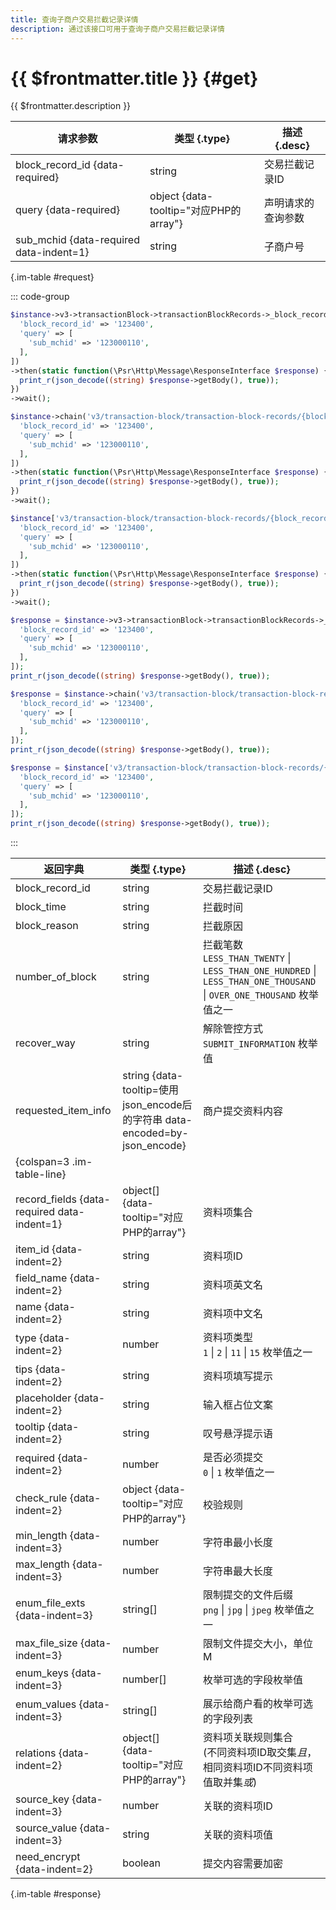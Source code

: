 ```yaml
---
title: 查询子商户交易拦截记录详情
description: 通过该接口可用于查询子商户交易拦截记录详情
---
```


# {{ $frontmatter.title }} {#get}

{{ $frontmatter.description }}

| 请求参数 | 类型 {.type} | 描述 {.desc}
| --- | --- | ---
| block_record_id {data-required} | string | 交易拦截记录ID
| query {data-required} | object {data-tooltip="对应PHP的array"} | 声明请求的查询参数
| sub_mchid {data-required data-indent=1} | string | 子商户号

{.im-table #request}

::: code-group

```php [异步纯链式]
$instance->v3->transactionBlock->transactionBlockRecords->_block_record_id_->getAsync([
  'block_record_id' => '123400',
  'query' => [
    'sub_mchid' => '123000110',
  ],
])
->then(static function(\Psr\Http\Message\ResponseInterface $response) {
  print_r(json_decode((string) $response->getBody(), true));
})
->wait();
```

```php [异步声明式]
$instance->chain('v3/transaction-block/transaction-block-records/{block_record_id}')->getAsync([
  'block_record_id' => '123400',
  'query' => [
    'sub_mchid' => '123000110',
  ],
])
->then(static function(\Psr\Http\Message\ResponseInterface $response) {
  print_r(json_decode((string) $response->getBody(), true));
})
->wait();
```

```php [异步属性式]
$instance['v3/transaction-block/transaction-block-records/{block_record_id}']->getAsync([
  'block_record_id' => '123400',
  'query' => [
    'sub_mchid' => '123000110',
  ],
])
->then(static function(\Psr\Http\Message\ResponseInterface $response) {
  print_r(json_decode((string) $response->getBody(), true));
})
->wait();
```

```php [同步纯链式]
$response = $instance->v3->transactionBlock->transactionBlockRecords->_block_record_id_->get([
  'block_record_id' => '123400',
  'query' => [
    'sub_mchid' => '123000110',
  ],
]);
print_r(json_decode((string) $response->getBody(), true));
```

```php [同步声明式]
$response = $instance->chain('v3/transaction-block/transaction-block-records/{block_record_id}')->get([
  'block_record_id' => '123400',
  'query' => [
    'sub_mchid' => '123000110',
  ],
]);
print_r(json_decode((string) $response->getBody(), true));
```

```php [同步属性式]
$response = $instance['v3/transaction-block/transaction-block-records/{block_record_id}']->get([
  'block_record_id' => '123400',
  'query' => [
    'sub_mchid' => '123000110',
  ],
]);
print_r(json_decode((string) $response->getBody(), true));
```

:::

| 返回字典 | 类型 {.type} | 描述 {.desc}
| --- | --- | ---
| block_record_id | string | 交易拦截记录ID
| block_time | string | 拦截时间
| block_reason | string | 拦截原因
| number_of_block | string | 拦截笔数<br/>`LESS_THAN_TWENTY` \| `LESS_THAN_ONE_HUNDRED` \| `LESS_THAN_ONE_THOUSAND` \| `OVER_ONE_THOUSAND` 枚举值之一
| recover_way | string | 解除管控方式<br/>`SUBMIT_INFORMATION` 枚举值
| requested_item_info | string {data-tooltip=使用json_encode后的字符串 data-encoded=by-json_encode} | 商户提交资料内容
| {colspan=3 .im-table-line}
| record_fields {data-required data-indent=1} | object[] {data-tooltip="对应PHP的array"} | 资料项集合
| item_id {data-indent=2} | string | 资料项ID
| field_name {data-indent=2} | string | 资料项英文名
| name {data-indent=2} | string | 资料项中文名
| type {data-indent=2} | number | 资料项类型<br/>`1` \| `2` \| `11` \| `15` 枚举值之一
| tips {data-indent=2} | string | 资料项填写提示
| placeholder {data-indent=2} | string | 输入框占位文案
| tooltip {data-indent=2} | string | 叹号悬浮提示语
| required {data-indent=2} | number | 是否必须提交<br/>`0` \| `1` 枚举值之一
| check_rule {data-indent=2} | object {data-tooltip="对应PHP的array"} | 校验规则
| min_length {data-indent=3} | number | 字符串最小长度
| max_length {data-indent=3} | number | 字符串最大长度
| enum_file_exts {data-indent=3} | string[] | 限制提交的文件后缀<br/>`png` \| `jpg` \| `jpeg` 枚举值之一
| max_file_size {data-indent=3} | number | 限制文件提交大小，单位M
| enum_keys {data-indent=3} | number[] | 枚举可选的字段枚举值
| enum_values {data-indent=3} | string[] | 展示给商户看的枚举可选的字段列表
| relations {data-indent=2} | object[] {data-tooltip="对应PHP的array"} | 资料项关联规则集合<br/>(不同资料项ID取交集*且*，相同资料项ID不同资料项值取并集*或*)
| source_key {data-indent=3} | number | 关联的资料项ID
| source_value {data-indent=3} | string | 关联的资料项值
| need_encrypt {data-indent=2} | boolean | 提交内容需要加密

{.im-table #response}
